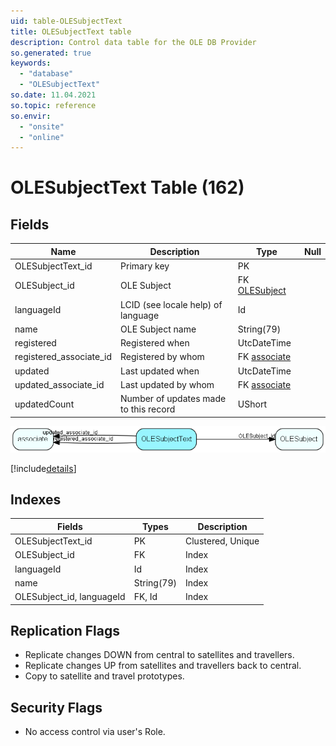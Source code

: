 ```yaml
---
uid: table-OLESubjectText
title: OLESubjectText table
description: Control data table for the OLE DB Provider
so.generated: true
keywords:
  - "database"
  - "OLESubjectText"
so.date: 11.04.2021
so.topic: reference
so.envir:
  - "onsite"
  - "online"
---
```


# OLESubjectText Table (162)

## Fields

| Name | Description | Type | Null |
|------|-------------|------|:----:|
|OLESubjectText\_id|Primary key|PK| |
|OLESubject\_id|OLE Subject|FK [OLESubject](olesubject.md)| |
|languageId|LCID (see locale help) of language|Id| |
|name|OLE Subject name|String(79)| |
|registered|Registered when|UtcDateTime| |
|registered\_associate\_id|Registered by whom|FK [associate](associate.md)| |
|updated|Last updated when|UtcDateTime| |
|updated\_associate\_id|Last updated by whom|FK [associate](associate.md)| |
|updatedCount|Number of updates made to this record|UShort| |


![OLESubjectText table relationship diagram](./media/OLESubjectText.png)

[!include[details](./includes/olesubjecttext.md)]

## Indexes

| Fields | Types | Description |
|--------|-------|-------------|
|OLESubjectText\_id |PK |Clustered, Unique |
|OLESubject\_id |FK |Index |
|languageId |Id |Index |
|name |String(79) |Index |
|OLESubject\_id, languageId |FK, Id |Index |

## Replication Flags

* Replicate changes DOWN from central to satellites and travellers.
* Replicate changes UP from satellites and travellers back to central.
* Copy to satellite and travel prototypes.

## Security Flags

* No access control via user's Role.

